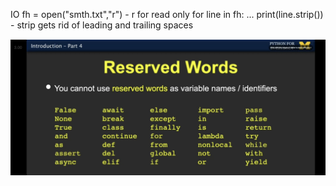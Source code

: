 IO
fh = open("smth.txt","r") - r for read only
for line in fh: ... print(line.strip()) - strip gets rid of leading and trailing spaces

![Reserved Words](./ReservedWords.png)
